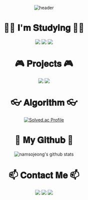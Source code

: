 
<div align="center">
  
![header](https://capsule-render.vercel.app/api?type=cylinder&fontcolor=auto&color=auto&height=150&text=Hello!&desc=I'm%20Namsojeong&descAlignY=73&descSize=25&fontSize=60)
  
# 👩‍💻 𝐈'𝐦 𝐒𝐭𝐮𝐝𝐲𝐢𝐧𝐠 👩‍💻
 
 <img src="https://img.shields.io/badge/Unity-%23000000?style=for-the-badge&logo=unity&logoColor=white">
 <img src="https://img.shields.io/badge/C++-%2300599C?style=for-the-badge&logo=c%2B%2B&logoColor=white">
 <img src="https://img.shields.io/badge/C%23-%23239120?style=for-the-badge&logo=c-sharp&logoColor=white">

# 🎮 𝐏𝐫𝐨𝐣𝐞𝐜𝐭𝐬 🎮
  <a href="https://www.notion.so/namsojeong/dccda0d2e5da44c08db478301365e3d6"><img src="https://img.shields.io/badge/PROJECT-000000?style=flat-square&logo=GitHub Sponsors&logoColor=white&link=[http://ggm.gondr.net/user/profile/44](https://www.notion.so/namsojeong/dccda0d2e5da44c08db478301365e3d6)"/></a>
  <a href="http://ggm.gondr.net/user/profile/44"><img src="https://img.shields.io/badge/PORTFOLIO-000000?style=flat-square&logo=GitHub Sponsors&logoColor=white&link=http://ggm.gondr.net/user/profile/44"/></a>
  
# 👓 𝐀𝐥𝐠𝐨𝐫𝐢𝐭𝐡𝐦 👓
[![Solved.ac Profile](http://mazassumnida.wtf/api/v2/generate_badge?boj=nsj050320)](https://solved.ac/nsj050320/)
  
# 🌱 𝐌𝐲 𝐆𝐢𝐭𝐡𝐮𝐛 🌱
  ![namsojeong's github stats](https://github-readme-stats.vercel.app/api?username=namsojeong&show_icons=true)
  
# 📫 𝐂𝐨𝐧𝐭𝐚𝐜𝐭 𝐌𝐞 📫
<a href="https://www.youtube.com/channel/UC6gZYksUCK94g2Rd7tt2sAg"><img src="https://img.shields.io/badge/Youtube-FF0000?style=flat-square&logo=Youtube&logoColor=white&link=https://www.youtube.com/channel/UC6gZYksUCK94g2Rd7tt2sAg"/></a> 
<a href="mailto:nsj050320@gmail.com"><img src="https://img.shields.io/badge/Gmail-d14836?style=flat-square&logo=Gmail&logoColor=white&link=nsj050320@gmail.com"/></a>
<img src="https://img.shields.io/badge/소정4145-5865F2?style=flat-square&logo=Discord&logoColor=white">
  
  
</div>
